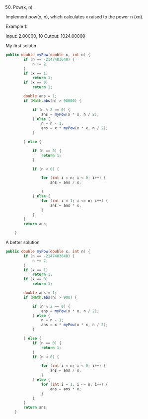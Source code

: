 50. Pow(x, n)

Implement pow(x, n), which calculates x raised to the power n (xn).

Example 1:

Input: 2.00000, 10
Output: 1024.00000

My first solutin
````java
public double myPow(double x, int n) {
		if (n == -2147483648) {
			n += 2;
		}
		if (x == 1)
			return 1;
		if (x == 0)
			return 1;

		double ans = 1;
		if (Math.abs(n) > 90000) {

			if (n % 2 == 0) {
				ans = myPow(x * x, n / 2);
			} else {
				n = n - 1;
				ans = x * myPow(x * x, n / 2);
			}

		} else {

			if (n == 0) {
				return 1;
			}

			if (n < 0) {

				for (int i = n; i < 0; i++) {
					ans = ans / x;

				}
			} else {
				for (int i = 1; i <= n; i++) {
					ans = ans * x;
				}
			}
		}
		return ans;

	}
````

A better solution
````java
public double myPow(double x, int n) {
		if (n == -2147483648) {
			n += 2;
		}
		if (x == 1)
			return 1;
		if (x == 0)
			return 1;

		double ans = 1;
		if (Math.abs(n) > 900) {

			if (n % 2 == 0) {
				ans = myPow(x * x, n / 2);
			} else {
				n = n - 1;
				ans = x * myPow(x * x, n / 2);
			}

		} else {
			if (n == 0) {
				return 1;
			}
			if (n < 0) {

				for (int i = n; i < 0; i++) {
					ans = ans / x;
				}
			} else {
				for (int i = 1; i <= n; i++) {
					ans = ans * x;
				}
			}
		}
		return ans;
	}
````